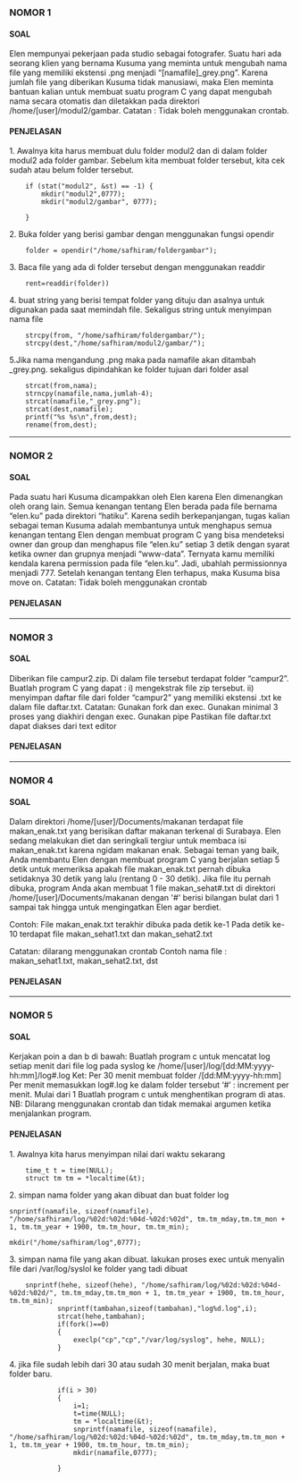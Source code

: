 <h3>NOMOR 1</h3>
<h4>SOAL</h4>
<p>Elen mempunyai pekerjaan pada studio sebagai fotografer. Suatu hari ada seorang klien yang bernama Kusuma yang meminta untuk mengubah nama file yang memiliki ekstensi .png menjadi “[namafile]_grey.png”. Karena jumlah file yang diberikan Kusuma tidak manusiawi, maka Elen meminta bantuan kalian untuk membuat suatu program C yang dapat mengubah nama secara otomatis dan diletakkan pada direktori /home/[user]/modul2/gambar.
Catatan : Tidak boleh menggunakan crontab.</p>

<h4>PENJELASAN</h4>
<p>1. Awalnya kita harus membuat dulu folder modul2 dan di dalam folder modul2 ada folder gambar. Sebelum kita membuat folder tersebut, kita cek sudah atau belum folder tersebut.</p>

```
    if (stat("modul2", &st) == -1) {
        mkdir("modul2",0777);
        mkdir("modul2/gambar", 0777);

    }
```

<p>2. Buka folder yang berisi gambar dengan menggunakan fungsi opendir</p>

```
	folder = opendir("/home/safhiram/foldergambar");
```

<p>3. Baca file yang ada di folder tersebut dengan menggunakan readdir</p>

```
	rent=readdir(folder))
```

<p>4. buat string yang berisi tempat folder yang dituju dan asalnya untuk 
digunakan pada saat memindah file. Sekaligus string untuk menyimpan nama  file</p>

```
    strcpy(from, "/home/safhiram/foldergambar/");
    strcpy(dest,"/home/safhiram/modul2/gambar/");
```

<p>5.Jika nama mengandung .png maka pada namafile akan ditambah _grey.png. sekaligus dipindahkan ke folder tujuan dari folder asal</p>

```
 	strcat(from,nama);
    strncpy(namafile,nama,jumlah-4);
    strcat(namafile,"_grey.png");
    strcat(dest,namafile);
    printf("%s %s\n",from,dest);
    rename(from,dest);
```


<hr>
<h3>NOMOR 2</h3>
<h4>SOAL</h4>
<p>Pada suatu hari Kusuma dicampakkan oleh Elen karena Elen dimenangkan oleh orang lain. Semua kenangan tentang Elen berada pada file bernama “elen.ku” pada direktori “hatiku”. Karena sedih berkepanjangan, tugas kalian sebagai teman Kusuma adalah membantunya untuk menghapus semua kenangan tentang Elen dengan membuat program C yang bisa mendeteksi owner dan group dan menghapus file “elen.ku” setiap 3 detik dengan syarat ketika owner dan grupnya menjadi “www-data”. Ternyata kamu memiliki kendala karena permission pada file “elen.ku”. Jadi, ubahlah permissionnya menjadi 777. Setelah kenangan tentang Elen terhapus, maka Kusuma bisa move on.
Catatan: Tidak boleh menggunakan crontab</p>
<h4>PENJELASAN</h4>

<hr>
<h3>NOMOR 3</h3>
<h4>SOAL</h4>
<p>Diberikan file campur2.zip. Di dalam file tersebut terdapat folder “campur2”. 
Buatlah program C yang dapat :
i)  mengekstrak file zip tersebut.
ii) menyimpan daftar file dari folder “campur2” yang memiliki ekstensi .txt ke dalam file daftar.txt. 
Catatan:  
Gunakan fork dan exec.
Gunakan minimal 3 proses yang diakhiri dengan exec.
Gunakan pipe
Pastikan file daftar.txt dapat diakses dari text editor
</p>
<h4>PENJELASAN</h4>

<hr>
<h3>NOMOR 4</h3>
<h4>SOAL</h4>
<p>Dalam direktori /home/[user]/Documents/makanan terdapat file makan_enak.txt yang berisikan daftar makanan terkenal di Surabaya. Elen sedang melakukan diet dan seringkali tergiur untuk membaca isi makan_enak.txt karena ngidam makanan enak. Sebagai teman yang baik, Anda membantu Elen dengan membuat program C yang berjalan setiap 5 detik untuk memeriksa apakah file makan_enak.txt pernah dibuka setidaknya 30 detik yang lalu (rentang 0 - 30 detik).
Jika file itu pernah dibuka, program Anda akan membuat 1 file makan_sehat#.txt di direktori /home/[user]/Documents/makanan dengan '#' berisi bilangan bulat dari 1 sampai tak hingga untuk mengingatkan Elen agar berdiet.

Contoh:
File makan_enak.txt terakhir dibuka pada detik ke-1
Pada detik ke-10 terdapat file makan_sehat1.txt dan makan_sehat2.txt

Catatan: 
dilarang menggunakan crontab
Contoh nama file : makan_sehat1.txt, makan_sehat2.txt, dst
</p>
<h4>PENJELASAN</h4>

<hr>
<h3>NOMOR 5</h3>
<h4>SOAL</h4>
<p>Kerjakan poin a dan b di bawah:
Buatlah program c untuk mencatat log setiap menit dari file log pada syslog ke /home/[user]/log/[dd:MM:yyyy-hh:mm]/log#.log
Ket:
Per 30 menit membuat folder /[dd:MM:yyyy-hh:mm]
Per menit memasukkan log#.log ke dalam folder tersebut
‘#’ : increment per menit. Mulai dari 1
Buatlah program c untuk menghentikan program di atas.
NB: Dilarang menggunakan crontab dan tidak memakai argumen ketika menjalankan program.
</p>
<h4>PENJELASAN</h4>
<p>1. Awalnya kita harus menyimpan nilai dari waktu sekarang</p>

```
	time_t t = time(NULL);
	struct tm tm = *localtime(&t);
```

<p>2. simpan nama folder yang akan dibuat dan buat folder log</p>

```
snprintf(namafile, sizeof(namafile), "/home/safhiram/log/%02d:%02d:%04d-%02d:%02d", tm.tm_mday,tm.tm_mon + 1, tm.tm_year + 1900, tm.tm_hour, tm.tm_min);

mkdir("/home/safhiram/log",0777);

```

<p>3. simpan nama file yang akan dibuat. lakukan proses exec untuk menyalin file dari /var/log/syslol ke folder yang tadi dibuat</p>

```
	snprintf(hehe, sizeof(hehe), "/home/safhiram/log/%02d:%02d:%04d-%02d:%02d/", tm.tm_mday,tm.tm_mon + 1, tm.tm_year + 1900, tm.tm_hour, tm.tm_min);	
			snprintf(tambahan,sizeof(tambahan),"log%d.log",i);
			strcat(hehe,tambahan);
			if(fork()==0)
			{
				execlp("cp","cp","/var/log/syslog", hehe, NULL);
			}

```

<p>4. jika file sudah lebih dari 30 atau sudah 30 menit berjalan, maka buat folder baru.</p>

```
			if(i > 30)
			{
				i=1;
				t=time(NULL);
				tm = *localtime(&t);
				snprintf(namafile, sizeof(namafile), "/home/safhiram/log/%02d:%02d:%04d-%02d:%02d", tm.tm_mday,tm.tm_mon + 1, tm.tm_year + 1900, tm.tm_hour, tm.tm_min);
				mkdir(namafile,0777);
				
			}
```